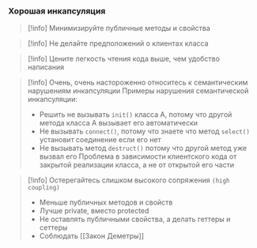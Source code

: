 ### Хорошая инкапсуляция 

>[!info] Минимизируйте публичные методы и свойства

>[!info] Не делайте предположений о клиентах класса

>[!info] Цените легкость чтения кода выше, чем удобство написания

>[!info] Очень, очень настороженно относитесь к семантическим нарушениям инкапсуляции
>Примеры нарушения семантической инкапсуляции:
>* Решить не вызывать `init()` класса А, потому что другой метода класса А вызывает его автоматически
>* Не вызывать `connect()`, потому что знаете что метод `select()` установит соединение если его нет
>* Не вызывать метод `destruct()` потому что другой метод уже вызвал его
>Проблема в зависимости клиентского кода от закрытой реализации класса, а не от открытой его части

>[!info] Остерегайтесь слишком высокого сопряжения `(high coupling)`
>* Меньше публичных методов и свойств
>* Лучше private, вместо protected
>* Не оставлять публичными свойства, а делать геттеры и сеттеры
>* Соблюдать [[Закон Деметры]]
